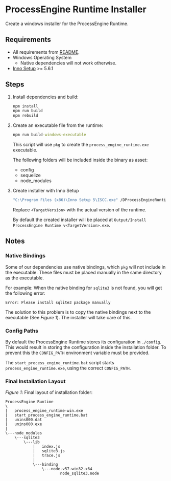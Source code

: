 # ProcessEngine Runtime Installer

Create a windows installer for the ProcessEngine Runtime.

## Requirements

- All requirements from [README](../README.md).
- Windows Operating System
  - Native dependencies will not work otherwise.
- [Inno Setup](http://www.jrsoftware.org/isinfo.php) >= 5.6.1

## Steps

1. Install dependencies and build:

    ```bat
    npm install
    npm run build
    npm rebuild
    ```

1. Create an executable file from the runtime:

    ```bat
    npm run build-windows-executable
    ```

    This script will use `pkg` to create the `process_engine_runtime.exe`
    executable.

    The following folders will be included inside the binary as asset:

    - config
    - sequelize
    - node_modules

1. Create installer with Inno Setup

    ```bat
    "C:\Program Files (x86)\Inno Setup 5\ISCC.exe" /DProcessEngineRuntimeVersion=<TargetVersion> installer\inno-installer.iss
    ```

    Replace `<TargetVersion>` with the actual version of the runtime.

    By default the created installer will be placed at
    `Output/Install ProcessEngine Runtime v<TargetVersion>.exe`.

## Notes

### Native Bindings

Some of our dependencies use native bindings, which `pkg` will not include in
the executable. These files must be placed manually in the same directory as
the executable.

For example: When the native binding for `sqlite3` is not found, you will get
the following error:

```
Error: Please install sqlite3 package manually
```

The solution to this problem is to copy the native bindings next to the
executable (See _Figure 1_). The installer will take care of this.

### Config Paths

By default the ProcessEngine Runtime stores its configuration in `./config`.
This would result in storing the configuration inside the installation folder.
To prevent this the `CONFIG_PATH` environment variable must be provided.

The `start_process_engine_runtime.bat` script starts `process_engine_runtime.exe`,
using the correct `CONFIG_PATH`.

### Final Installation Layout

_Figure 1_: Final layout of installation folder:
```
ProcessEngine Runtime
\
|   process_engine_runtime-win.exe
|   start_process_engine_runtime.bat
|   unins000.dat
|   unins000.exe
|
\---node_modules
    \---sqlite3
        \---lib
            |   index.js
            |   sqlite3.js
            |   trace.js
            |
            \---binding
                \---node-v57-win32-x64
                        node_sqlite3.node
```
